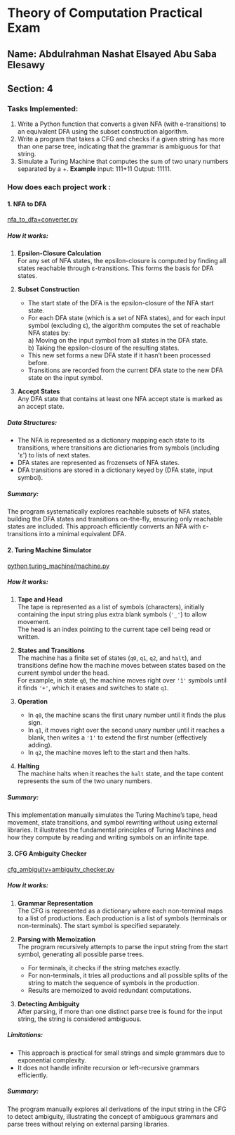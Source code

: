 #  Theory of Computation Practical Exam 

## Name: Abdulrahman Nashat Elsayed Abu Saba Elesawy
## Section: 4

### Tasks Implemented:
1. Write a Python function that converts a given NFA (with e-transitions) to an equivalent DFA using the subset construction algorithm.
2. Write a program that takes a CFG and checks if a given string has more than one parse tree, indicating that the grammar is ambiguous for that string.
3. Simulate a Turing Machine that computes the sum of two unary numbers separated by a +. **Example** input: 111+11 Output: 11111.

### How does each project work :

#### 1. NFA to DFA
[nfa_to_dfa+converter.py
](url)

##### How it works:

1. **Epsilon-Closure Calculation**  
   For any set of NFA states, the epsilon-closure is computed by finding all states reachable through ε-transitions. This forms the basis for DFA states.

2. **Subset Construction**  
   - The start state of the DFA is the epsilon-closure of the NFA start state.  
   - For each DFA state (which is a set of NFA states), and for each input symbol (excluding ε), the algorithm computes the set of reachable NFA states by:  
     a) Moving on the input symbol from all states in the DFA state.  
     b) Taking the epsilon-closure of the resulting states.  
   - This new set forms a new DFA state if it hasn’t been processed before.  
   - Transitions are recorded from the current DFA state to the new DFA state on the input symbol.

3. **Accept States**  
   Any DFA state that contains at least one NFA accept state is marked as an accept state.

##### Data Structures:

- The NFA is represented as a dictionary mapping each state to its transitions, where transitions are dictionaries from symbols (including 'ε') to lists of next states.
- DFA states are represented as frozensets of NFA states.
- DFA transitions are stored in a dictionary keyed by (DFA state, input symbol).

##### Summary:

The program systematically explores reachable subsets of NFA states, building the DFA states and transitions on-the-fly, ensuring only reachable states are included. This approach efficiently converts an NFA with ε-transitions into a minimal equivalent DFA.

#### 2. Turing Machine Simulator
[python turing_machine/machine.py
](url)
##### How it works:

1. **Tape and Head**  
   The tape is represented as a list of symbols (characters), initially containing the input string plus extra blank symbols (`'_'`) to allow movement.  
   The head is an index pointing to the current tape cell being read or written.

2. **States and Transitions**  
   The machine has a finite set of states (`q0`, `q1`, `q2`, and `halt`), and transitions define how the machine moves between states based on the current symbol under the head.  
   For example, in state `q0`, the machine moves right over `'1'` symbols until it finds `'+'`, which it erases and switches to state `q1`.

3. **Operation**  
   - In `q0`, the machine scans the first unary number until it finds the plus sign.  
   - In `q1`, it moves right over the second unary number until it reaches a blank, then writes a `'1'` to extend the first number (effectively adding).  
   - In `q2`, the machine moves left to the start and then halts.

4. **Halting**  
   The machine halts when it reaches the `halt` state, and the tape content represents the sum of the two unary numbers.

##### Summary:

This implementation manually simulates the Turing Machine’s tape, head movement, state transitions, and symbol rewriting without using external libraries. It illustrates the fundamental principles of Turing Machines and how they compute by reading and writing symbols on an infinite tape.

#### 3. CFG Ambiguity Checker
[cfg_ambiguity+ambiguity_checker.py
](url)
##### How it works:

1. **Grammar Representation**  
   The CFG is represented as a dictionary where each non-terminal maps to a list of productions. Each production is a list of symbols (terminals or non-terminals). The start symbol is specified separately.

2. **Parsing with Memoization**  
   The program recursively attempts to parse the input string from the start symbol, generating all possible parse trees.  
   - For terminals, it checks if the string matches exactly.  
   - For non-terminals, it tries all productions and all possible splits of the string to match the sequence of symbols in the production.  
   - Results are memoized to avoid redundant computations.

3. **Detecting Ambiguity**  
   After parsing, if more than one distinct parse tree is found for the input string, the string is considered ambiguous.

##### Limitations:

- This approach is practical for small strings and simple grammars due to exponential complexity.  
- It does not handle infinite recursion or left-recursive grammars efficiently.

##### Summary:

The program manually explores all derivations of the input string in the CFG to detect ambiguity, illustrating the concept of ambiguous grammars and parse trees without relying on external parsing libraries.

